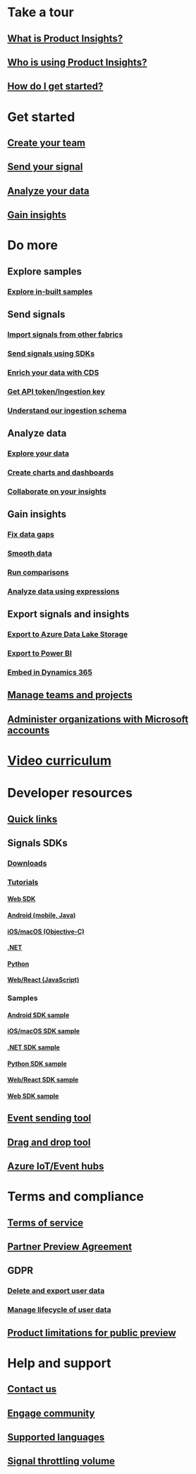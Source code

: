 # Take a tour
## [What is Product Insights?](xref:developers/quick-starts/what-is)
## [Who is using Product Insights?](xref:developers/quick-starts/who-uses)
## [How do I get started?](xref:developers/quick-starts/how-to-get-started)

# Get started
## [Create your team](xref:developers/quick-starts/create-a-team)
## [Send your signal](xref:developers/quick-starts/1_view-signals)
## [Analyze your data](xref:developers/tutorials/create-dashboard)
## [Gain insights](xref:developers/quick-starts/3_get-insights)

# Do more

## Explore samples
### [Explore in-built samples](xref:developers/tutorials/explore-samples)

## Send signals
### [Import signals from other fabrics](xref:developers/tutorials/import-signals)
### [Send signals using SDKs](xref:developers/tutorials/send-additional-signals)
### [Enrich your data with CDS](xref:developers/tutorials/enrichment)
### [Get API token/Ingestion key](xref:developers/downloads/api-token)
### [Understand our ingestion schema](xref:developers/tutorials/ingestion-schema)

## Analyze data
### [Explore your data](xref:developers/tutorials/exploredraft)
### [Create charts and dashboards](xref:developers/tutorials/editchart)
### [Collaborate on your insights](xref:developers/tutorials/collaborate)

## Gain insights
### [Fix data gaps](xref:developers/tutorials/insights-fix-data-gaps)
### [Smooth data](xref:developers/tutorials/insights-smooth-data)
### [Run comparisons](xref:developers/tutorials/insights-run-comparisons)
### [Analyze data using expressions](xref:developers/tutorials/expressions)

## Export signals and insights
### [Export to Azure Data Lake Storage](xref:developers/tutorials/ADLS-Export)
### [Export to Power BI](xref:developers/tutorials/exportpowerbi)
### [Embed in Dynamics 365](xref:developers/tutorials/embed)

## [Manage teams and projects](xref:developers/dev-resources/manage-teams)

## [Administer organizations with Microsoft accounts](xref:topics/msa-organization-administration)

# [Video curriculum](xref:developers/tutorials/video-curriculum)

# Developer resources
## [Quick links](xref:developers/dev-resources/index)

## Signals SDKs
### [Downloads](xref:developers/dev-resources/downloads)

### [Tutorials](xref:developers/downloads/tutorials/index)
#### [Web SDK](xref:topics/getting-started-websdk)
#### [Android (mobile, Java)](xref:developers/downloads/android-java)
#### [iOS/macOS (Objective-C)](xref:developers/downloads/ios-objc)
#### [.NET](xref:developers/downloads/dotnet)
#### [Python](xref:developers/downloads/python)
#### [Web/React (JavaScript)](xref:developers/downloads/js)

### Samples
#### [Android SDK sample](xref:developers/downloads/android-java-sample)
#### [iOS/macOS SDK sample](xref:developers/downloads/ios-objc-sample)
#### [.NET SDK sample](xref:developers/downloads/dotnet-sample)
#### [Python SDK sample](xref:developers/downloads/python-sample)
#### [Web/React SDK sample](xref:developers/downloads/js-sample)
#### [Web SDK sample](xref:topics/websdk-sample)

## [Event sending tool](xref:developers/downloads/ingest)
## [Drag and drop tool](xref:developers/tutorials/csv-drag-drop)
## [Azure IoT/Event hubs](xref:developers/downloads/iot-hub)

# Terms and compliance
## [Terms of service](xref:developers/articles/terms-of-service)
## [Partner Preview Agreement](xref:topics/preview-terms)
## GDPR
### [Delete and export user data](xref:developers/articles/delete-export)
### [Manage lifecycle of user data](xref:developers/articles/user-content)
## [Product limitations for public preview](xref:developers/tutorials/product-preview-limitations)

# Help and support
## [Contact us](xref:developers/customer-care/support)
## [Engage community](xref:developers/customer-care/community)
## [Supported languages](xref:developers/customer-care/supported-lang)
## [Signal throttling volume](xref:developers/customer-care/signal-volume)
